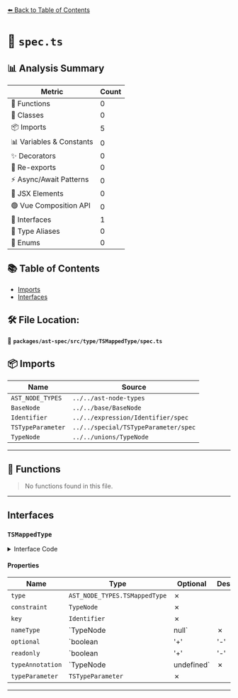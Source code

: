 [⬅️ Back to Table of Contents](../../../../../index.md)

# 📄 `spec.ts`

## 📊 Analysis Summary

| Metric | Count |
|--------|-------|
| 🔧 Functions | 0 |
| 🧱 Classes | 0 |
| 📦 Imports | 5 |
| 📊 Variables & Constants | 0 |
| ✨ Decorators | 0 |
| 🔄 Re-exports | 0 |
| ⚡ Async/Await Patterns | 0 |
| 💠 JSX Elements | 0 |
| 🟢 Vue Composition API | 0 |
| 📐 Interfaces | 1 |
| 📑 Type Aliases | 0 |
| 🎯 Enums | 0 |

## 📚 Table of Contents

- [Imports](#imports)
- [Interfaces](#interfaces)

## 🛠️ File Location:
📂 **`packages/ast-spec/src/type/TSMappedType/spec.ts`**

## 📦 Imports

| Name | Source |
|------|--------|
| `AST_NODE_TYPES` | `../../ast-node-types` |
| `BaseNode` | `../../base/BaseNode` |
| `Identifier` | `../../expression/Identifier/spec` |
| `TSTypeParameter` | `../../special/TSTypeParameter/spec` |
| `TypeNode` | `../../unions/TypeNode` |


---

## 🔧 Functions

> No functions found in this file.


---

## Interfaces

### `TSMappedType`

<details><summary>Interface Code</summary>

```ts
export interface TSMappedType extends BaseNode {
  type: AST_NODE_TYPES.TSMappedType;
  constraint: TypeNode;
  key: Identifier;
  nameType: TypeNode | null;
  optional: boolean | '+' | '-' | undefined;
  readonly: boolean | '+' | '-' | undefined;
  typeAnnotation: TypeNode | undefined;
  /** @deprecated Use {@link `constraint`} and {@link `key`} instead. */
  typeParameter: TSTypeParameter;
}
```
</details>

#### Properties

| Name | Type | Optional | Description |
|------|------|----------|-------------|
| `type` | `AST_NODE_TYPES.TSMappedType` | ✗ |  |
| `constraint` | `TypeNode` | ✗ |  |
| `key` | `Identifier` | ✗ |  |
| `nameType` | `TypeNode | null` | ✗ |  |
| `optional` | `boolean | '+' | '-' | undefined` | ✗ |  |
| `readonly` | `boolean | '+' | '-' | undefined` | ✗ |  |
| `typeAnnotation` | `TypeNode | undefined` | ✗ |  |
| `typeParameter` | `TSTypeParameter` | ✗ |  |


---